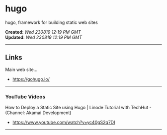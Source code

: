 # hugo
hugo, framework for building static web sites

**Created**: *Wed 230819 12:19 PM GMT*  
**Updated**: *Wed 230819 12:19 PM GMT*  

-----

## Links

Main web site...  
- https://gohugo.io/  

-----

### YouTube Videos

How to Deploy a Static Site using Hugo | Linode Tutorial with TechHut  - (Channel: Akamai Development)  
- https://www.youtube.com/watch?v=yc40gS2q7DI  


-----
